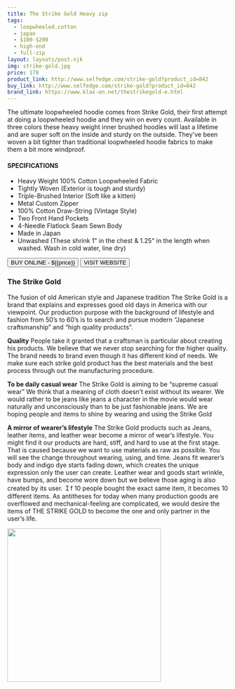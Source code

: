 ```yaml
---
title: The Strike Gold Heavy zip
tags:
  - loopwheeled.cotton
  - japan
  - $100-$200
  - high-end 
  - full-zip
layout: layouts/post.njk
img: strike-gold.jpg
price: 178
product_link: http://www.selfedge.com/strike-gold?product_id=842
buy_link: http://www.selfedge.com/strike-gold?product_id=842 
brand_link: https://www.klax-on.net/thestrikegold-e.html
---
```

<div class="col col-sm-8">

<p>
The ultimate loopwheeled hoodie comes from Strike Gold, their first attempt at doing a loopwheeled hoodie and they win on every count. Available in three colors these heavy weight inner brushed hoodies will last a lifetime and are super soft on the inside and sturdy on the outside. They've been woven a bit tighter than traditional loopwheeled hoodie fabrics to make them a bit more windproof.

#### SPECIFICATIONS

* Heavy Weight 100% Cotton Loopwheeled Fabric
* Tightly Woven (Exterior is tough and sturdy)
* Triple-Brushed Interior (Soft like a kitten)
* Metal Custom Zipper
* 100% Cotton Draw-String (Vintage Style)
* Two Front Hand Pockets
* 4-Needle Flatlock Seam Sewn Body
* Made in Japan
* Unwashed (These shrink 1" in the chest & 1.25" in the length when washed. Wash in cold water, line dry)  
<p>
    <a href='{{buy_link}}'><button class="button-primary-outlined button-round">BUY ONLINE - ${{price}}</button></a>
    <a href='{{brand_link}}'><button class="button-primary-outlined button-round">VISIT WEBSITE</button></a>
</p>

### The Strike Gold
<p>The fusion of old American style and Japanese tradition
The Strike Gold is a brand that explains and expresses good old days in America with our viewpoint. Our production purpose with the background of lifestyle and fashion from 50’s to 60’s is to search and pursue modern “Japanese craftsmanship” and “high quality products”.

<strong>Quality</strong>
People take it granted that a craftsman is particular about creating his products.
We believe that we never stop searching for the higher quality. The brand needs to brand even though it has different kind of needs.
We make sure each strike gold product has the best materials and the best process through out the manufacturing procedure.

<strong>To be daily casual wear</strong>
The Strike Gold is aiming to be “supreme casual wear”
We think that a meaning of cloth doesn’t exist without its wearer. We would rather to be jeans like jeans a character in the movie would wear naturally and unconsciously than to be just fashionable jeans. We are hoping people and items to shine by wearing and using the Strike Gold

<strong>A mirror of wearer’s lifestyle</strong>
The Strike Gold products such as Jeans, leather items, and leather wear become a mirror of wear’s lifestyle. You might find it our products are hard, stiff, and hard to use at the first stage. That is caused because we want to use materials as raw as possible. You will see the change throughout wearing, using, and time.
Jeans fit wearer’s body and indigo dye starts fading down, which creates the unique expression only the user can create. Leather wear and goods start wrinkle, have bumps, and become wore down but we believe those aging is also created by its user.
Ｉf 10 people bought the exact same item, it becomes 10 different items. 
As antitheses for today when many production goods are overflowed and mechanical-feeling are complicated, we would desire the items of THE STRIKE GOLD to become the one and only partner in the user’s life.</p>

</div>

<div class="col col-sm-4 float-right">
        <img src='/img/{{img}}' height='350' class="float-left">
</div>